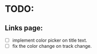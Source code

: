 # TODO:

## Links page:
- [ ] implement color picker on title text.
- [ ] fix the color change on track change.